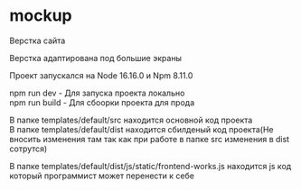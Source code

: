 # mockup

Верстка сайта

Верстка адаптирована под большие экраны

Проект запускался на Node 16.16.0 и Npm 8.11.0

npm run dev - Для запуска проекта локально
<br>
npm run build - Для сбоорки проекта для прода

В папке templates/default/src находится основной код проекта
<br>
В папке templates/default/dist находится сбилденый код проекта(Не вносить изменения там так как при работе в папке src изменения в dist сотрутся)
<br>

В папке templates/default/dist/js/static/frontend-works.js находится js код который программист может перенести к себе
